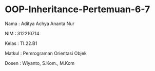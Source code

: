 # OOP-Inheritance-Pertemuan-6-7

Nama : Aditya Achya Ananta Nur

NIM  : 312210714

Kelas : TI.22.B1

Matkul : Pemrograman Orientasi Objek

Dosen : Wiyanto, S.Kom., M.Kom

#
